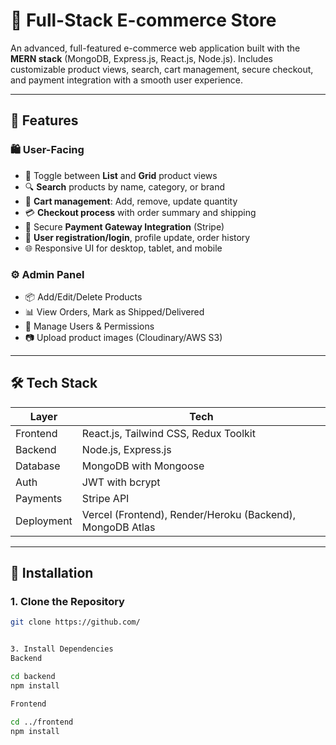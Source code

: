 # 🛒 Full-Stack E-commerce Store

An advanced, full-featured e-commerce web application built with the **MERN stack** (MongoDB, Express.js, React.js, Node.js). Includes customizable product views, search, cart management, secure checkout, and payment integration with a smooth user experience.

---

## 🔧 Features

### 🛍️ User-Facing
- 🔄 Toggle between **List** and **Grid** product views
- 🔍 **Search** products by name, category, or brand
- 🛒 **Cart management**: Add, remove, update quantity
- 💳 **Checkout process** with order summary and shipping
- 🔐 Secure **Payment Gateway Integration** (Stripe)
- 👤 **User registration/login**, profile update, order history
- 🌐 Responsive UI for desktop, tablet, and mobile

### ⚙️ Admin Panel
- 📦 Add/Edit/Delete Products
- 📊 View Orders, Mark as Shipped/Delivered
- 👥 Manage Users & Permissions
- 📷 Upload product images (Cloudinary/AWS S3)

---

## 🛠️ Tech Stack

| Layer      | Tech                                |
|------------|-------------------------------------|
| Frontend   | React.js, Tailwind CSS, Redux Toolkit |
| Backend    | Node.js, Express.js                 |
| Database   | MongoDB with Mongoose               |
| Auth       | JWT with bcrypt                     |
| Payments   | Stripe API                          |
| Deployment | Vercel (Frontend), Render/Heroku (Backend), MongoDB Atlas |

---

## 🚀 Installation

### 1. Clone the Repository

```bash
git clone https://github.com/


3. Install Dependencies
Backend

cd backend
npm install

Frontend

cd ../frontend
npm install